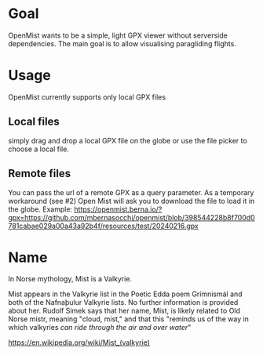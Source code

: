 # Goal
OpenMist wants to be a simple, light GPX viewer without serverside dependencies. The main goal is to allow visualising paragliding flights.

# Usage
OpenMist currently supports only local GPX files

## Local files
simply drag and drop a local GPX file on the globe or use the file picker to choose a local file.

## Remote files
You can pass the url of a remote GPX as a query parameter. As a temporary workaround (see #2) Open Mist will ask you to download the file to load it in the globe. Example: 
https://openmist.berna.io/?gpx=https://github.com/mbernasocchi/openmist/blob/398544228b8f700d0781cabae029a00a43a92b4f/resources/test/20240216.gpx

# Name
In Norse mythology, Mist is a Valkyrie.

Mist appears in the Valkyrie list in the Poetic Edda poem Grímnismál and both of the Nafnaþulur Valkyrie lists. No further information is provided about her. Rudolf Simek says that her name, Mist, is likely related to Old Norse mistr, meaning "cloud, mist," and that this "reminds us of the way in which valkyries *can ride through the air and over water*"

https://en.wikipedia.org/wiki/Mist_(valkyrie)
